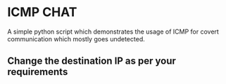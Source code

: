 # ICMP CHAT
A simple python script which demonstrates the usage of ICMP for covert communication which mostly goes undetected.

## Change the destination IP as per your requirements
